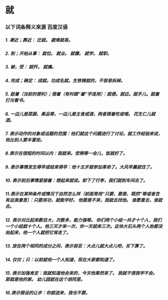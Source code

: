 # 就

### 以下词条释义来源			百度汉语

##### 1. 凑近；靠近：  迁就。 避难就易。

##### 2. 到；开始从事： 就位。 就业。 就寝。 就学。 就职。

##### 3. 被，受： 就歼。  就擒。

##### 4. 完成；确定： 成就。功成名就。生铁铸就的，不容易拆掉。

##### 5. 趁着（当前的便利）；借着（有时跟“着”字连用）：就便。就近。就手儿。就着灯光看书。

##### 6. 一边儿是菜蔬、果品等，一边儿是主食或酒，两者搭着吃或喝。  花生仁儿就酒。

##### 7. 表示动作的对象或话题的范围：他们就这个问题进行了讨论。就工作经验来说，他比别人要丰富些。

##### 8.表示在很短的时间以内：我就来。您稍等一会儿，饭就好了。

##### 9. 表示事情发生得早或结束得早：他十五岁就参加革命了。大风早晨就住了。

##### 10. 表示前后事情紧接着：想起来就说。卸下了行李，我们就到车间去了。

##### 11.表示在某种条件或情况下自然怎么样（前面常用“只要、要是、既然”等或者含有这类意思）：只要用功，就能学好。    他要是不来，我就去找他。	谁愿意去，谁就去。

##### 12. 表示对比起来数目大，次数多，能力强等。 你们两个小组一共才十个人，我们一个小组就十个人。他三天才来一次，你一天就来三次。这块大石头两个人抬都没抬起来，他一个人就把它背走了。

##### 13. 放在两个相同的成分之间，表示容忍：大点儿就大点儿吧，买下算了。

##### 14. 仅仅；只：以前就他一个人知道，现在大家都知道了。

##### 15. 表示加强肯定：我就知道他会来的，今天他果然来了。  我就不信我学不会。  那就是他的家。  幼儿园就在这个胡同里。

##### 16.表示假设的让步：你就送来，我也不要。